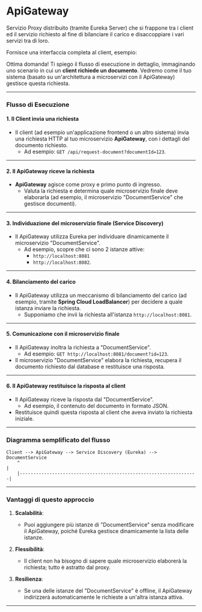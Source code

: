 # ApiGateway
Servizio Proxy distribuito (tramite Eureka Server) che si frappone tra i client ed il servizio richiesto al fine di
bilanciare il carico e disaccoppiare i vari servizi tra di loro.

Fornisce una interfaccia completa al client, esempio:

Ottima domanda! Ti spiego il flusso di esecuzione in dettaglio, immaginando uno scenario in cui un **client richiede un documento**. Vedremo come il tuo sistema (basato su un'architettura a microservizi con il ApiGateway) gestisce questa richiesta.

---

### **Flusso di Esecuzione**

#### **1. Il Client invia una richiesta**
- Il client (ad esempio un'applicazione frontend o un altro sistema) invia una richiesta HTTP al tuo microservizio **ApiGateway**, con i dettagli del documento richiesto.
    - Ad esempio: `GET /api/request-document?documentId=123`.

---

#### **2. Il ApiGateway riceve la richiesta**
- **ApiGateway** agisce come proxy e primo punto di ingresso.
    - Valuta la richiesta e determina quale microservizio finale deve elaborarla (ad esempio, il microservizio "DocumentService" che gestisce documenti).

---

#### **3. Individuazione del microservizio finale (Service Discovery)**
- Il ApiGateway utilizza Eureka per individuare dinamicamente il microservizio "DocumentService".
    - Ad esempio, scopre che ci sono 2 istanze attive:
        - `http://localhost:8081`
        - `http://localhost:8082`.

---

#### **4. Bilanciamento del carico**
- Il ApiGateway utilizza un meccanismo di bilanciamento del carico (ad esempio, tramite **Spring Cloud LoadBalancer**) per decidere a quale istanza inviare la richiesta.
    - Supponiamo che invii la richiesta all'istanza `http://localhost:8081`.

---

#### **5. Comunicazione con il microservizio finale**
- Il ApiGateway inoltra la richiesta a "DocumentService".
    - Ad esempio: `GET http://localhost:8081/document?id=123`.
- Il microservizio "DocumentService" elabora la richiesta, recupera il documento richiesto dal database e restituisce una risposta.

---

#### **6. Il ApiGateway restituisce la risposta al client**
- Il ApiGateway riceve la risposta dal "DocumentService".
    - Ad esempio, il contenuto del documento in formato JSON.
- Restituisce quindi questa risposta al client che aveva inviato la richiesta iniziale.

---

### **Diagramma semplificato del flusso**
```
Client --> ApiGateway --> Service Discovery (Eureka) --> DocumentService
    ^                                                                  |
    |------------------------------------------------------------------|
```

---

### **Vantaggi di questo approccio**
1. **Scalabilità**:
    - Puoi aggiungere più istanze di "DocumentService" senza modificare il ApiGateway, poiché Eureka gestisce dinamicamente la lista delle istanze.

2. **Flessibilità**:
    - Il client non ha bisogno di sapere quale microservizio elaborerà la richiesta; tutto è astratto dal proxy.

3. **Resilienza**:
    - Se una delle istanze del "DocumentService" è offline, il ApiGateway indirizzerà automaticamente le richieste a un'altra istanza attiva.

---